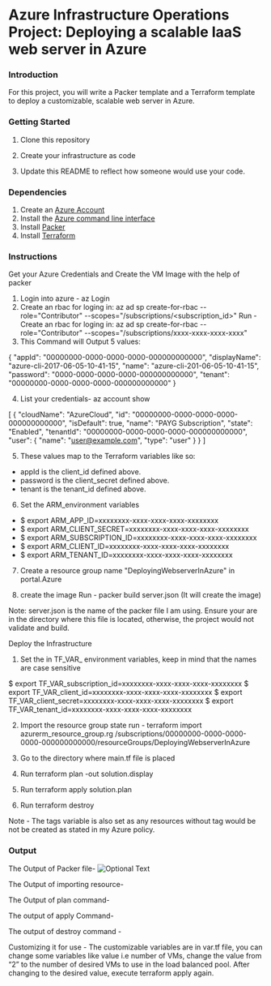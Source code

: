 # Azure Infrastructure Operations Project: Deploying a scalable IaaS web server in Azure

### Introduction
For this project, you will write a Packer template and a Terraform template to deploy a customizable, scalable web server in Azure.

### Getting Started
1. Clone this repository

2. Create your infrastructure as code

3. Update this README to reflect how someone would use your code.

### Dependencies
1. Create an [Azure Account](https://portal.azure.com)
2. Install the [Azure command line interface](https://docs.microsoft.com/en-us/cli/azure/install-azure-cli?view=azure-cli-latest)
3. Install [Packer](https://www.packer.io/downloads)
4. Install [Terraform](https://www.terraform.io/downloads.html)

### Instructions

Get your Azure Credentials and Create the VM Image with the help of packer
1. Login into azure - az Login
2. Create an rbac for loging in: az ad sp create-for-rbac --role="Contributor" --scopes="/subscriptions/<subscription_id>"
Run -  Create an rbac for loging in: az ad sp create-for-rbac --role="Contributor" --scopes="/subscriptions/xxxx-xxxx-xxxx-xxxx"
3. This Command will Output 5 values:

{
  "appId": "00000000-0000-0000-0000-000000000000",
  "displayName": "azure-cli-2017-06-05-10-41-15",
  "name": "azure-cli-201-06-05-10-41-15",
  "password": "0000-0000-0000-0000-000000000000",
  "tenant": "00000000-0000-0000-0000-000000000000"
}

4. List your credentials- az account show

[
  {
    "cloudName": "AzureCloud",
    "id": "00000000-0000-0000-0000-000000000000",
    "isDefault": true,
    "name": "PAYG Subscription",
    "state": "Enabled",
    "tenantId": "00000000-0000-0000-0000-000000000000",
    "user": {
      "name": "user@example.com",
      "type": "user"
    }
  }
]


5. These values map to the Terraform variables like so:

 * appId is the client_id defined above.
* password is the client_secret defined above.
* tenant is the tenant_id defined above.

6. Set the ARM_environment variables

* $ export ARM_APP_ID=xxxxxxxx-xxxx-xxxx-xxxx-xxxxxxxx
* $ export ARM_CLIENT_SECRET=xxxxxxxx-xxxx-xxxx-xxxx-xxxxxxxx
* $ export ARM_SUBSCRIPTION_ID=xxxxxxxx-xxxx-xxxx-xxxx-xxxxxxxx
* $ export ARM_CLIENT_ID=xxxxxxxx-xxxx-xxxx-xxxx-xxxxxxxx
* $ export ARM_TENANT_ID=xxxxxxxx-xxxx-xxxx-xxxx-xxxxxxxx

7. Create a resource group name "DeployingWebserverInAzure" in portal.Azure

8. create the image
Run -  packer build server.json
(It will create the image)

Note: server.json is the name of the packer file I am using. Ensure your are in the directory where this file is located, otherwise, the project would not validate and build.

Deploy the Infrastructure

1. Set the in TF_VAR_ environment variables, keep in mind that the names are case sensitive

$ export TF_VAR_subscription_id=xxxxxxxx-xxxx-xxxx-xxxx-xxxxxxxx
$ export TF_VAR_client_id=xxxxxxxx-xxxx-xxxx-xxxx-xxxxxxxx
$ export TF_VAR_client_secret=xxxxxxxx-xxxx-xxxx-xxxx-xxxxxxxx
$ export TF_VAR_tenant_id=xxxxxxxx-xxxx-xxxx-xxxx-xxxxxxxx

2. Import the resource group state
run - terraform import azurerm_resource_group.rg /subscriptions/00000000-0000-0000-0000-000000000000/resourceGroups/DeployingWebserverInAzure

3. Go to the directory where main.tf file is placed

4. Run terraform plan -out solution.display

5. Run terraform apply solution.plan

6. Run terraform destroy


Note -  The tags variable is also set as any resources without tag would be not be created as stated in my Azure policy.


### Output

The Output of Packer file-
![Optional Text](/Images/packer)


The Output of importing resource-


The Output of plan command-


The output of apply Command-


The output of destroy command -


Customizing it for use -
The customizable variables are in var.tf file, you can change some variables like value i.e number of VMs, change the value from “2” to the number of desired VMs to use in the load balanced pool. After changing to the desired value, execute terraform apply again.
